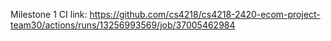 Milestone 1 CI link: https://github.com/cs4218/cs4218-2420-ecom-project-team30/actions/runs/13256993569/job/37005462984